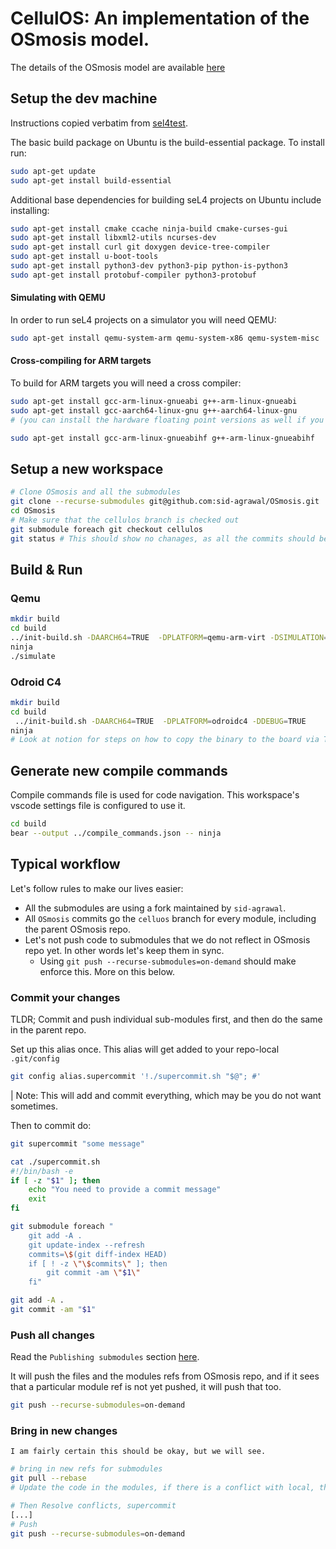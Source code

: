 # CellulOS: An implementation of the OSmosis model.
The details of the OSmosis model are available [here](https://arxiv.org/abs/2309.09291)


## Setup the dev machine

Instructions copied verbatim from [sel4test](https://docs.sel4.systems/projects/sel4test/).

The basic build package on Ubuntu is the build-essential package. To install run:
```bash
sudo apt-get update
sudo apt-get install build-essential
```
Additional base dependencies for building seL4 projects on Ubuntu include installing:

```bash
sudo apt-get install cmake ccache ninja-build cmake-curses-gui
sudo apt-get install libxml2-utils ncurses-dev
sudo apt-get install curl git doxygen device-tree-compiler
sudo apt-get install u-boot-tools
sudo apt-get install python3-dev python3-pip python-is-python3
sudo apt-get install protobuf-compiler python3-protobuf
```
#### Simulating with QEMU

In order to run seL4 projects on a simulator you will need QEMU:
```bash
sudo apt-get install qemu-system-arm qemu-system-x86 qemu-system-misc
```

#### Cross-compiling for ARM targets
To build for ARM targets you will need a cross compiler:
```bash
sudo apt-get install gcc-arm-linux-gnueabi g++-arm-linux-gnueabi
sudo apt-get install gcc-aarch64-linux-gnu g++-aarch64-linux-gnu
# (you can install the hardware floating point versions as well if you wish)

sudo apt-get install gcc-arm-linux-gnueabihf g++-arm-linux-gnueabihf
```
## Setup a new workspace


```bash
# Clone OSmosis and all the submodules
git clone --recurse-submodules git@github.com:sid-agrawal/OSmosis.git
cd OSmosis
# Make sure that the cellulos branch is checked out
git submodule foreach git checkout cellulos
git status # This should show no chanages, as all the commits should be on the cellulos branch
```

## Build & Run
### Qemu
```bash
mkdir build
cd build
../init-build.sh -DAARCH64=TRUE  -DPLATFORM=qemu-arm-virt -DSIMULATION=TRUE -DDEBUG=TRUE
ninja
./simulate
```

### Odroid C4

```bash
mkdir build
cd build
 ../init-build.sh -DAARCH64=TRUE  -DPLATFORM=odroidc4 -DDEBUG=TRUE
ninja
# Look at notion for steps on how to copy the binary to the board via TFTP
```

## Generate new compile commands
Compile commands file is used for code navigation. This workspace's
vscode settings file is configured to use it.

```bash
cd build
bear --output ../compile_commands.json -- ninja
```

## Typical workflow
Let's follow rules to make our lives easier:
* All the submodules are using a fork maintained by `sid-agrawal`.
* All `OSmosis` commits go the `celluos` branch for every module, including the parent OSmosis repo.
* Let's not push code to submodules that we do not reflect in OSmosis repo yet.
In other words let's keep them in sync.
   * Using `git push --recurse-submodules=on-demand` should make enforce this. More on this below.



### Commit your changes
TLDR; Commit and push individual sub-modules first, and then do the same in the parent repo.

Set up this alias once. This alias will get added to your repo-local `.git/config`

```bash
git config alias.supercommit '!./supercommit.sh "$@"; #'
```

| Note: This will add and commit everything, which may be you do not want sometimes.

Then to commit do:
```bash
git supercommit "some message"
```

```bash
cat ./supercommit.sh
#!/bin/bash -e
if [ -z "$1" ]; then
    echo "You need to provide a commit message"
    exit
fi

git submodule foreach "
    git add -A .
    git update-index --refresh
    commits=\$(git diff-index HEAD)
    if [ ! -z \"\$commits\" ]; then
        git commit -am \"$1\"
    fi"

git add -A .
git commit -am "$1"
```

### Push all changes
Read the `Publishing submodules` section [here](https://git-scm.com/book/en/v2/Git-Tools-Submodules).

It will push the files and the modules refs from OSmosis repo, and if it sees that a particular module ref
is not yet pushed, it will push that too.

```bash
git push --recurse-submodules=on-demand
```


### Bring in new changes

`I am fairly certain this should be okay, but we will see.`

```bash
# bring in new refs for submodules
git pull --rebase
# Update the code in the modules, if there is a conflict with local, this should complain.

# Then Resolve conflicts, supercommit
[...]
# Push
git push --recurse-submodules=on-demand
```





